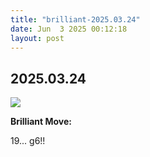 ```yaml
---
title: "brilliant-2025.03.24"
date: Jun  3 2025 00:12:18
layout: post
---
```


## 2025.03.24

![](images/brilliant-2025.03.24.png)

**Brilliant Move:**

19... g6!!
